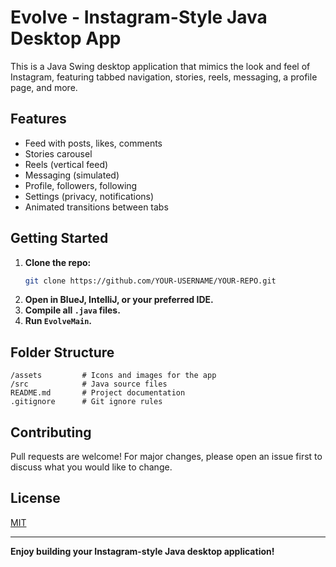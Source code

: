 # Evolve - Instagram-Style Java Desktop App

This is a Java Swing desktop application that mimics the look and feel of Instagram, featuring tabbed navigation, stories, reels, messaging, a profile page, and more.

## Features

- Feed with posts, likes, comments
- Stories carousel
- Reels (vertical feed)
- Messaging (simulated)
- Profile, followers, following
- Settings (privacy, notifications)
- Animated transitions between tabs

## Getting Started

1. **Clone the repo:**
   ```bash
   git clone https://github.com/YOUR-USERNAME/YOUR-REPO.git
   ```
2. **Open in BlueJ, IntelliJ, or your preferred IDE.**
3. **Compile all `.java` files.**
4. **Run `EvolveMain`.**

## Folder Structure

```
/assets         # Icons and images for the app
/src            # Java source files
README.md       # Project documentation
.gitignore      # Git ignore rules
```

## Contributing

Pull requests are welcome! For major changes, please open an issue first to discuss what you would like to change.

## License

[MIT](LICENSE)

---

**Enjoy building your Instagram-style Java desktop application!**
